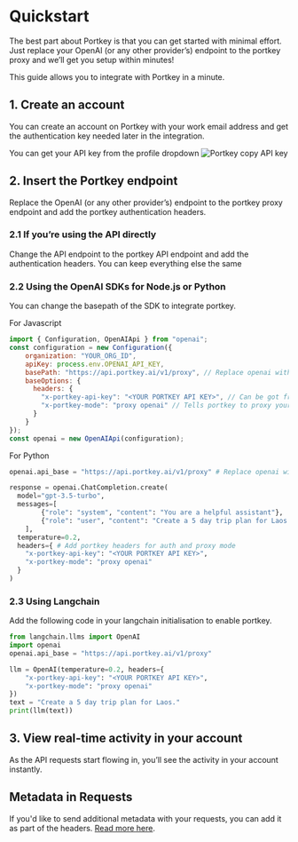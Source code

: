# Quickstart

The best part about Portkey is that you can get started with minimal effort. Just replace your OpenAI (or any other provider’s) endpoint to the portkey proxy and we’ll get you setup within minutes!

This guide allows you to integrate with Portkey in a minute.

## 1. Create an account
You can create an account on Portkey with your work email address and get the authentication key needed later in the integration.

You can get your API key from the profile dropdown
![Portkey copy API key](https://github.com/Portkey-AI/quick-start/blob/main/images/copy-api-key.png)

## 2. Insert the Portkey endpoint
Replace the OpenAI (or any other provider’s) endpoint to the portkey proxy endpoint and add the portkey authentication headers.

### 2.1 If you’re using the API directly
Change the API endpoint to the portkey API endpoint and add the authentication headers. You can keep everything else the same

### 2.2 Using the OpenAI SDKs for Node.js or Python
You can change the basepath of the SDK to integrate portkey.

For Javascript
```javascript
import { Configuration, OpenAIApi } from "openai";
const configuration = new Configuration({
    organization: "YOUR_ORG_ID",
    apiKey: process.env.OPENAI_API_KEY,
    basePath: "https://api.portkey.ai/v1/proxy", // Replace openai with portkey's endpoint
    baseOptions: {
      headers: {
        "x-portkey-api-key": "<YOUR PORTKEY API KEY>", // Can be got from your account
        "x-portkey-mode": "proxy openai" // Tells portkey to proxy your request to openai
      }
    }
});
const openai = new OpenAIApi(configuration);
```

For Python
```python
openai.api_base = "https://api.portkey.ai/v1/proxy" # Replace openai with portkey's endpoint

response = openai.ChatCompletion.create(
  model="gpt-3.5-turbo",
  messages=[
        {"role": "system", "content": "You are a helpful assistant"},
        {"role": "user", "content": "Create a 5 day trip plan for Laos."},
    ],
  temperature=0.2,
  headers={ # Add portkey headers for auth and proxy mode
    "x-portkey-api-key": "<YOUR PORTKEY API KEY>",
    "x-portkey-mode": "proxy openai"
  }
)
```

### 2.3 Using Langchain
Add the following code in your langchain initialisation to enable portkey.

```python
from langchain.llms import OpenAI
import openai
openai.api_base = "https://api.portkey.ai/v1/proxy"

llm = OpenAI(temperature=0.2, headers={
    "x-portkey-api-key": "<YOUR PORTKEY API KEY>",
    "x-portkey-mode": "proxy openai"
})
text = "Create a 5 day trip plan for Laos."
print(llm(text))
```

## 3. View real-time activity in your account
As the API requests start flowing in, you’ll see the activity in your account instantly.

## Metadata in Requests
If you'd like to send additional metadata with your requests, you can add it as part of the headers. [Read more here](https://github.com/Portkey-AI/quick-start/blob/main/metadata.md).
